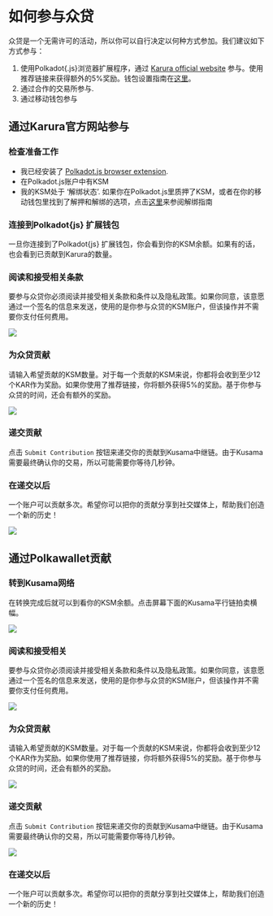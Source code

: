 # 如何参与众贷

众贷是一个无需许可的活动，所以你可以自行决定以何种方式参加。我们建议如下方式参与：

1. 使用Polkadot{.js}浏览器扩展程序，通过 [Karura official website](https://acala.network/karura/join-karura) 参与。使用推荐链接来获得额外的5%奖励。钱包设置指南在[这里](ksm-di-zhi/chuang-jian-yi-ge-xin-de-ksm-di-zhi.md)。
2. 通过合作的交易所参与.
3. 通过移动钱包参与

## 通过Karura官方网站参与 <a href="#via-karura-official-website" id="via-karura-official-website"></a>

### 检查准备工作 <a href="#check-prerequisites" id="check-prerequisites"></a>

* 我已经安装了 [Polkadot.js browser extension](https://polkadot.js.org/extension/).
* 在Polkadot.js账户中有KSM
* 我的KSM处于 ‘解绑状态’. 如果你在Polkadot.js里质押了KSM，或者在你的移动钱包里找到了解押和解绑的选项，点击[这里](ksm-di-zhi/qu-hui-zhi-ya-de-ksm/zai-polkawallet-shang-jie-ya-ni-de-ksm.md)来参阅解绑指南

### **连接到Polkadot{js} 扩展钱包** <a href="#connect-polkadot-js-extension-wallet" id="connect-polkadot-js-extension-wallet"></a>

一旦你连接到了Polkadot{js} 扩展钱包，你会看到你的KSM余额。如果有的话，也会看到已贡献到Karura的数量。

### 阅读和接受相关条款 <a href="#read-and-accept-terms-and-conditions" id="read-and-accept-terms-and-conditions"></a>

要参与众贷你必须阅读并接受相关条款和条件以及隐私政策。如果你同意，该意愿通过一个签名的信息来发送，使用的是你参与众贷的KSM账户，但该操作并不需要你支付任何费用。

![](https://lh6.googleusercontent.com/FOOxnudHAuG3tKNwJMfgYIsHbqMA1afVl2MfHM4VgwYNuabvKPwTuToPsgMdv1UI076OEs5qCiCL8\_1xxe6LG4Se3sTJzu6aGw8WdF-RtxjVUa2cp5UqbEnVsO0b8uuaipYwljIo)

### 为众贷贡献 <a href="#contribute-to-the-crowdloan" id="contribute-to-the-crowdloan"></a>

请输入希望贡献的KSM数量。对于每一个贡献的KSM来说，你都将会收到至少12个KAR作为奖励。如果你使用了推荐链接，你将额外获得5%的奖励。基于你参与众贷的时间，还会有额外的奖励。

![](https://lh5.googleusercontent.com/WF3Ad700ghOliKxy9p2ryBfIYWWBD4XJXnZsTJXKJ7RvjrkL\_dhogmYaw8OJocGRZQa7lNEjVrvqrwllFb4FpsLQUqqQKPRo\_c3j5sbZ1eJvQTitK3NhJSj3DfAKmafxCvtcuHqD)

### **递交贡献** <a href="#submit-contribution" id="submit-contribution"></a>

点击 `Submit Contribution` 按钮来递交你的贡献到Kusama中继链。由于Kusama需要最终确认你的交易，所以可能需要你等待几秒钟。&#x20;

### **在递交以后** <a href="#post-submission" id="post-submission"></a>

一个账户可以贡献多次。希望你可以把你的贡献分享到社交媒体上，帮助我们创造一个新的历史！

![](https://lh4.googleusercontent.com/qzhyy3\_UCOuY46UVx6yAwfBtTt9RcxPzJpkKI3MO7Bxo9IwlnVYXOQDiQQdm6NKFneam1FpDFLfgbZNfy0NElPmRgEsh0BJ0-\_QrjIHwQjTJQDUguXzBmLOuEGbh9NdPD3lp75QW)

## 通过Polkawallet贡献 <a href="#via-polkawallet" id="via-polkawallet"></a>

### 转到Kusama网络 <a href="#switch-to-kusama-network" id="switch-to-kusama-network"></a>

在转换完成后就可以到看你的KSM余额。点击屏幕下面的Kusama平行链拍卖横幅。

![](https://1503523808-files.gitbook.io/\~/files/v0/b/gitbook-legacy-files/o/assets%2F-MAz4EenwXLth\_HO\_hmJ%2F-Mbh4InkidHLyA5yvfWU%2F-Mbh7OTidNv2A2oiBeBc%2FMerged.png?alt=media\&token=4882f047-f1d9-4484-9df5-488197e62f32)

### 阅读和接受相关 <a href="#read-and-accept-terms-and-conditions-1" id="read-and-accept-terms-and-conditions-1"></a>

要参与众贷你必须阅读并接受相关条款和条件以及隐私政策。如果你同意，该意愿通过一个签名的信息来发送，使用的是你参与众贷的KSM账户，但该操作并不需要你支付任何费用。

![](https://1503523808-files.gitbook.io/\~/files/v0/b/gitbook-legacy-files/o/assets%2F-MAz4EenwXLth\_HO\_hmJ%2F-Mbh4InkidHLyA5yvfWU%2F-Mbh8gNCWLf4-YW8aXp-%2F1011623119982\_.pic.jpg?alt=media\&token=6fd4dc22-73f3-4154-b04e-5faf83ff543f)

### 为众贷贡献 <a href="#contribute-to-the-crowdloan-1" id="contribute-to-the-crowdloan-1"></a>

请输入希望贡献的KSM数量。对于每一个贡献的KSM来说，你都将会收到至少12个KAR作为奖励。如果你使用了推荐链接，你将额外获得5%的奖励。基于你参与众贷的时间，还会有额外的奖励。

![](https://1503523808-files.gitbook.io/\~/files/v0/b/gitbook-legacy-files/o/assets%2F-MAz4EenwXLth\_HO\_hmJ%2F-MbhFXIGmxxHj3rGzDYs%2F-MbhGenX5gdl4Abc\_X9p%2FMerged%203.png?alt=media\&token=a97de1d3-b2a5-44a8-aed1-43fc64c1ef50)

### **递交贡献** <a href="#submit-contribution" id="submit-contribution"></a>

点击 `Submit Contribution` 按钮来递交你的贡献到Kusama中继链。由于Kusama需要最终确认你的交易，所以可能需要你等待几秒钟。&#x20;

![](https://1503523808-files.gitbook.io/\~/files/v0/b/gitbook-legacy-files/o/assets%2F-MAz4EenwXLth\_HO\_hmJ%2F-Mbh4InkidHLyA5yvfWU%2F-MbhC\_RAuymvVK6foHd8%2F1041623120126\_.pic.jpg?alt=media\&token=2041e7d8-6a66-41f6-a897-a4d674527ef9)

### **在递交以后** <a href="#post-submission" id="post-submission"></a>

一个账户可以贡献多次。希望你可以把你的贡献分享到社交媒体上，帮助我们创造一个新的历史！
